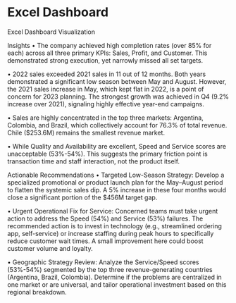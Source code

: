 # Excel Dashboard
Excel Dashboard Visualization

Insights
•	The company achieved high completion rates (over 85% for each) across all three primary KPIs: Sales, Profit, and Customer. This demonstrated strong execution, yet narrowly missed all set targets.

•	2022 sales exceeded 2021 sales in 11 out of 12 months. Both years demonstrated a significant low season between May and August. However, the 2021 sales increase in May, which kept flat in 2022, is a point of concern for 2023 planning. The strongest growth was achieved in Q4 (9.2% increase over 2021), signaling highly effective year-end campaigns.

•	Sales are highly concentrated in the top three markets: Argentina, Colombia, and Brazil, which collectively account for 76.3% of total revenue. Chile ($253.6M) remains the smallest revenue market.

•	While Quality and Availability are excellent, Speed and Service scores are unacceptable (53%-54%). This suggests the primary friction point is transaction time and staff interaction, not the product itself.

Actionable Recommendations
•	Targeted Low-Season Strategy: Develop a specialized promotional or product launch plan for the May–August period to flatten the systemic sales dip. A 5% increase in these four months would close a significant portion of the $456M target gap. 

•	Urgent Operational Fix for Service: Concerned teams must take urgent action to address the Speed (54%) and Service (53%) failures. The recommended action is to invest in technology (e.g., streamlined ordering app, self-service) or increase staffing during peak hours to specifically reduce customer wait times. A small improvement here could boost customer volume and loyalty.

•	Geographic Strategy Review: Analyze the Service/Speed scores (53%-54%) segmented by the top three revenue-generating countries (Argentina, Brazil, Colombia). Determine if the problems are centralized in one market or are universal, and tailor operational investment based on this regional breakdown.
